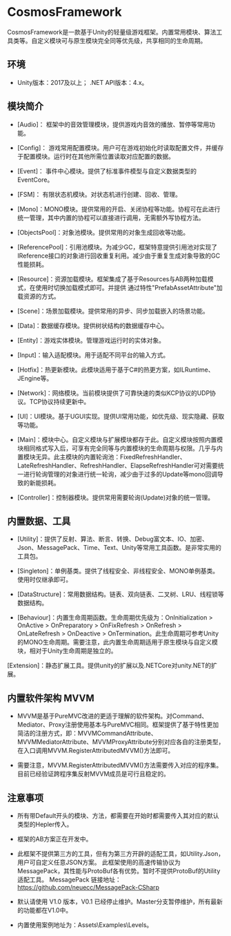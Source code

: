 # CosmosFramework
CosmosFramework是一款基于Unity的轻量级游戏框架。内置常用模块、算法工具类等。自定义模块可与原生模块完全同等优先级，共享相同的生命周期。
## 环境

- Unity版本：2017及以上； .NET API版本：4.x。

## 模块简介

- [Audio]： 框架中的音效管理模块，提供游戏内音效的播放、暂停等常用功能。

- [Config]： 游戏常用配置模块。用户可在游戏初始化时读取配置文件，并缓存于配置模块。运行时在其他所需位置读取对应配置的数据。

- [Event]： 事件中心模块。提供了标准事件模型与自定义数据类型的EventCore。

- [FSM]： 有限状态机模块。对状态机进行创建、回收、管理。

- [Mono]：MONO模块。提供常用的开启、关闭协程等功能。协程可在此进行统一管理，其中内置的协程可以直接进行调用，无需额外写协程方法。

- [ObjectsPool]：对象池模块。提供常用的对象生成回收等功能。

- [ReferencePool]：引用池模块。为减少GC，框架特意提供引用池对实现了IReference接口的对象进行回收重复利用。减少由于重复生成对象导致的GC性能损耗。

- [Resource]：资源加载模块。框架集成了基于Resources与AB两种加载模式，在使用时切换加载模式即可。并提供
通过特性"PrefabAssetAttribute"加载资源的方式。
- [Scene]：场景加载模块。提供常用的异步、同步加载嵌入的场景功能。

- [Data]：数据缓存模块。提供树状结构的数据缓存中心。

- [Entity]：游戏实体模块。管理游戏运行时的实体对象。

- [Input]：输入适配模块。用于适配不同平台的输入方式。

- [Hotfix]：热更新模块。此模块适用于基于C#的热更方案，如ILRuntime、JEngine等。

- [Network]：网络模块。当前模块提供了可靠快速的类似KCP协议的UDP协议。TCP协议持续更新中。

- [UI]：UI模块。基于UGUI实现。提供UI常用功能，如优先级、现实隐藏、获取等功能。

- [Main]：模块中心。自定义模块与扩展模块都存于此。自定义模块按照内置模块相同格式写入后，可享有完全同等与内置模块的生命周期与权限。几乎与内置模块无异。此主模块的内置轮询池：FixedRefreshHandler、LateRefreshHandler、RefreshHandler、ElapseRefreshHandler可对需要统一进行轮询管理的对象进行统一轮询，减少由于过多的Update等mono回调导致的新能损耗。

- [Controller]：控制器模块。提供常用需要轮询(Update)对象的统一管理。

## 内置数据、工具

- [Utility]：提供了反射、算法、断言、转换、Debug富文本、IO、加密、Json、MessagePack、Time、Text、Unity等常用工具函数。是非常实用的工具包。

- [Singleton]：单例基类。提供了线程安全、非线程安全、MONO单例基类。使用时仅继承即可。

- [DataStructure]：常用数据结构。链表、双向链表、二叉树、LRU、线程锁等数据结构。

- [Behaviour]：内置生命周期函数。生命周期优先级为：OnInitialization > OnActive > OnPreparatory > OnFixRefresh > OnRefresh > OnLateRefresh > OnDeactive > OnTermination。此生命周期可参考Unity的MONO生命周期。需要注意，此内置生命周期适用于原生模块与自定义模块，相对于Unity生命周期是独立的。

[Extension]：静态扩展工具。提供unity的扩展以及.NETCore对unity.NET的扩展。

## 内置软件架构 MVVM

- MVVM是基于PureMVC改进的更适于理解的软件架构。对Command、Mediator、Proxy注册使用基本与PureMVC相同。框架提供了基于特性更加简洁的注册方式，即：MVVMCommandAttribute、MVVMMediatorAttribute、MVVMProxyAttribute分别对应各自的注册类型，在入口调用MVVM.RegisterAttributedMVVM()方法即可。

- 需要注意，MVVM.RegisterAttributedMVVM()方法需要传入对应的程序集。目前已经验证跨程序集反射MVVM成员是可行且稳定的。

## 注意事项

- 所有带Default开头的模块、方法，都需要在开始时都需要传入其对应的默认类型的Hepler传入。

- 框架的AB方案正在开发中。

- 此框架不提供第三方的工具，但有为第三方开辟的适配工具，如Utility.Json，用户可自定义任意JSON方案。
此框架使用的高速传输协议为MessagePack，其性能与ProtoBuf各有优势。暂时不提供ProtoBuf的Utility适配工具。
MessagePack 链接地址：https://github.com/neuecc/MessagePack-CSharp

- 默认请使用 V1.0 版本，V0.1 已经停止维护。Master分支暂停维护，所有最新的功能都在V1.0中。

- 内置使用案例地址为：Assets\Examples\Levels。


